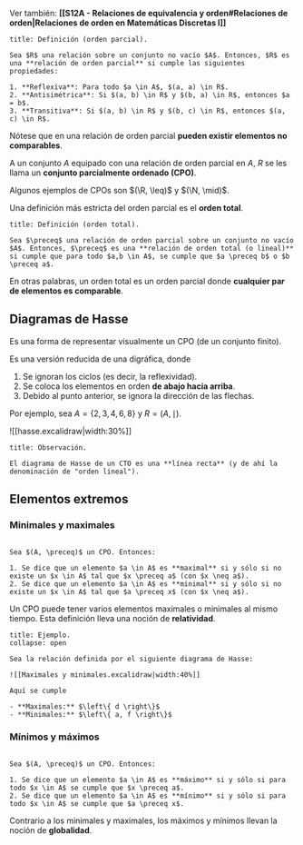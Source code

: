 Ver también: **[[S12A - Relaciones de equivalencia y orden#Relaciones de
orden|Relaciones de orden en Matemáticas Discretas I]]**

```ad-definition
title: Definición (orden parcial).

Sea $R$ una relación sobre un conjunto no vacío $A$. Entonces, $R$ es una **relación de orden parcial** si cumple las siguientes propiedades:

1. **Reflexiva**: Para todo $a \in A$, $(a, a) \in R$.
2. **Antisimétrica**: Si $(a, b) \in R$ y $(b, a) \in R$, entonces $a = b$.
3. **Transitiva**: Si $(a, b) \in R$ y $(b, c) \in R$, entonces $(a, c) \in R$.

```

Nótese que en una relación de orden parcial **pueden existir elementos no comparables**.

A un conjunto $A$ equipado con una relación de orden parcial en $A$, $R$ se les llama un **conjunto parcialmente ordenado (CPO)**.

Algunos ejemplos de CPOs son $(\R, \leq)$ y $(\N, \mid)$.

Una definición más estricta del orden parcial es el **orden total**.

```ad-definition
title: Definición (orden total).

Sea $\preceq$ una relación de orden parcial sobre un conjunto no vacío $A$. Entonces, $\preceq$ es una **relación de orden total (o lineal)** si cumple que para todo $a,b \in A$, se cumple que $a \preceq b$ o $b \preceq a$.

```

En otras palabras, un orden total es un orden parcial donde **cualquier par de elementos es comparable**.

## Diagramas de Hasse

Es una forma de representar visualmente un CPO (de un conjunto finito).

Es una versión reducida de una digráfica, donde

1. Se ignoran los ciclos (es decir, la reflexividad).
2. Se coloca los elementos en orden **de abajo hacia arriba**.
3. Debido al punto anterior, se ignora la dirección de las flechas.

Por ejemplo, sea $A = \left\{ 2,3,4,6,8 \right\}$ y $R = (A, \mid)$.

![[hasse.excalidraw|width:30%]]

```ad-tip
title: Observación.

El diagrama de Hasse de un CTO es una **línea recta** (y de ahí la denominación de "orden lineal").

```

## Elementos extremos

### Minimales y maximales

```ad-definition

Sea $(A, \preceq)$ un CPO. Entonces:

1. Se dice que un elemento $a \in A$ es **maximal** si y sólo si no existe un $x \in A$ tal que $x \preceq a$ (con $x \neq a$).
2. Se dice que un elemento $a \in A$ es **minimal** si y sólo si no existe un $x \in A$ tal que $a \preceq x$ (con $x \neq a$).

```

Un CPO puede tener varios elementos maximales o minimales al mismo tiempo. Esta definición lleva una noción de **relatividad**.

```ad-example
title: Ejemplo.
collapse: open

Sea la relación definida por el siguiente diagrama de Hasse:

![[Maximales y minimales.excalidraw|width:40%]]

Aquí se cumple

- **Maximales:** $\left\{ d \right\}$
- **Minimales:** $\left\{ a, f \right\}$

```

### Mínimos y máximos

```ad-definition

Sea $(A, \preceq)$ un CPO. Entonces:

1. Se dice que un elemento $a \in A$ es **máximo** si y sólo si para todo $x \in A$ se cumple que $x \preceq a$.
2. Se dice que un elemento $a \in A$ es **mínimo** si y sólo si para todo $x \in A$ se cumple que $a \preceq x$.

```

Contrario a los minimales y maximales, los máximos y mínimos llevan la noción de **globalidad**.
